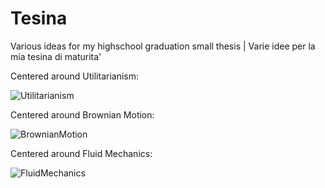Tesina
======

Various ideas for my highschool graduation small thesis | Varie idee per la mia tesina di maturita'

Centered around Utilitarianism:

![Utilitarianism](https://raw.github.com/Bercio/Tesina/master/Ideas/Utilitarianism.png)

Centered around Brownian Motion:

![BrownianMotion](https://raw.github.com/Bercio/Tesina/master/Ideas/BrownianMotion.png)

Centered around Fluid Mechanics:

![FluidMechanics](https://raw.github.com/Bercio/Tesina/master/Ideas/FluidMechanics.png)
